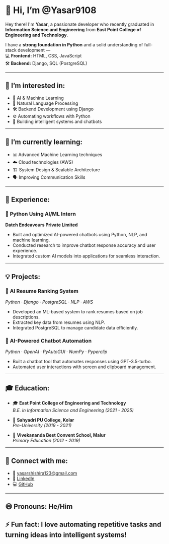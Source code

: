 # 👋 Hi, I’m @Yasar9108

Hey there! I'm **Yasar**, a passionate developer who recently graduated in **Information Science and Engineering** from **East Point College of Engineering and Technology**.  

I have a **strong foundation in Python** and a solid understanding of full-stack development —  
💻 **Frontend:** HTML, CSS, JavaScript  
🛠️ **Backend:** Django, SQL (PostgreSQL)  

---

## 👀 I’m interested in:
- 🤖 AI & Machine Learning  
- 🧠 Natural Language Processing  
- 🛠 Backend Development using Django  
- ⚙️ Automating workflows with Python  
- 🧩 Building intelligent systems and chatbots  

---

## 🌱 I’m currently learning:
- 📊 Advanced Machine Learning techniques  
- ☁️ Cloud technologies (AWS)  
- 🏗 System Design & Scalable Architecture  
- 🗣 Improving Communication Skills  

---

## 💼 Experience:

### 🧪 **Python Using AI/ML Intern**  
**Datch Endeavours Private Limited**  
- Built and optimized AI-powered chatbots using Python, NLP, and machine learning.  
- Conducted research to improve chatbot response accuracy and user experience.  
- Integrated custom AI models into applications for seamless interaction.  

---

## 💡 Projects:

### 🔹 **AI Resume Ranking System**  
*Python · Django · PostgreSQL · NLP · AWS*  
- Developed an ML-based system to rank resumes based on job descriptions.  
- Extracted key data from resumes using NLP.  
- Integrated PostgreSQL to manage candidate data efficiently.  

### 🔹 **AI-Powered Chatbot Automation**  
*Python · OpenAI · PyAutoGUI · NumPy · Pyperclip*  
- Built a chatbot tool that automates responses using GPT-3.5-turbo.  
- Automated user interactions with screen and clipboard management.  

---

## 🎓 Education:

- 🎓 **East Point College of Engineering and Technology**  
  *B.E. in Information Science and Engineering (2021 - 2025)*

- 🏫 **Sahyadri PU College, Kolar**  
  *Pre-University (2019 - 2021)*

- 🏫 **Vivekananda Best Convent School, Malur**  
  *Primary Education (2012 - 2019)*

---

## 🔗 Connect with me:
- 📧 [yasarshishira123@gmail.com](mailto:yasarshishira123@gmail.com)  
- 💼 [LinkedIn](https://www.linkedin.com/in/yasar9108/)  
- 💻 [GitHub](https://github.com/Yasar9108)

---

## 😄 Pronouns: He/Him  
## ⚡ Fun fact: I love automating repetitive tasks and turning ideas into intelligent systems!
